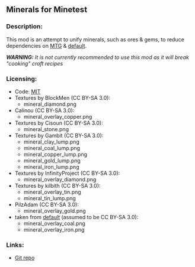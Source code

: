 ## Minerals for Minetest

### Description:

This mod is an attempt to unify minerals, such as ores & gems, to reduce dependencies on [MTG](https://github.com/minetest/minetest_game) & [default][mod.default].

***WARNING:** It is not currently recommended to use this mod as it will break "cooking" craft recipes*

### Licensing:

- Code: [MIT](LICENSE.txt)
- Textures by BlockMen (CC BY-SA 3.0):
  - mineral_diamond.png
- Calinou (CC BY-SA 3.0):
  - mineral_overlay_copper.png
- Textures by Cisoun (CC BY-SA 3.0):
  - mineral_stone.png
- Textures by Gambit (CC BY-SA 3.0):
  - mineral_clay_lump.png
  - mineral_coal_lump.png
  - mineral_copper_lump.png
  - mineral_gold_lump.png
  - mineral_iron_lump.png
- Textures by InfinityProject (CC BY-SA 3.0):
  - mineral_overlay_diamond.png
- Textures by kilbith (CC BY-SA 3.0):
  - mineral_overlay_tin.png
  - mineral_tin_lump.png
- PilzAdam (CC BY-SA 3.0):
  - mineral_overlay_gold.png
- taken from [default][mod.default] (assumed to be CC BY-SA 3.0):
  - mineral_overlay_coal.png
  - mineral_overlay_iron.png

### Links:

- [Git repo](https://github.com/AntumMT/mod-mineral)


[mod.default]: https://github.com/minetest/minetest_game/tree/master/mods/default
